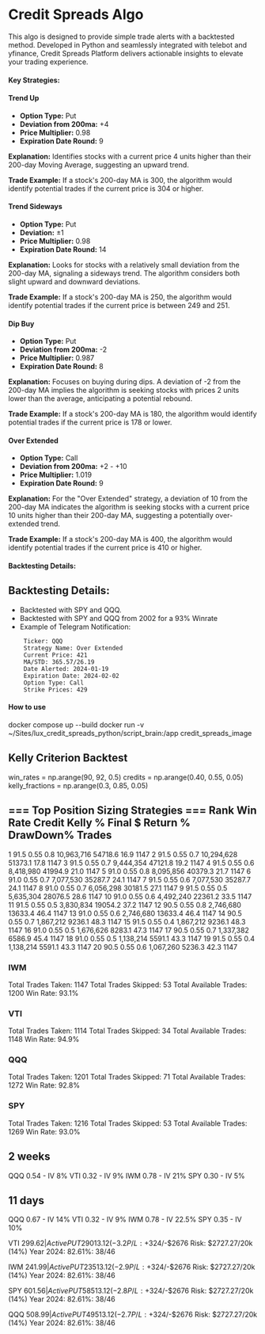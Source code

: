 # Credit Spreads Algo

This algo is designed to provide simple trade alerts with a backtested method. Developed in Python and seamlessly integrated with telebot and yfinance, Credit Spreads Platform delivers actionable insights to elevate your trading experience.

#### Key Strategies:

#### Trend Up

- **Option Type:** Put
- **Deviation from 200ma:** +4
- **Price Multiplier:** 0.98
- **Expiration Date Round:** 9

**Explanation:** Identifies stocks with a current price 4 units higher than their 200-day Moving Average, suggesting an upward trend.

**Trade Example:** If a stock's 200-day MA is 300, the algorithm would identify potential trades if the current price is 304 or higher.

#### Trend Sideways

- **Option Type:** Put
- **Deviation:** ±1
- **Price Multiplier:** 0.98
- **Expiration Date Round:** 14

**Explanation:** Looks for stocks with a relatively small deviation from the 200-day MA, signaling a sideways trend. The algorithm considers both slight upward and downward deviations.

**Trade Example:** If a stock's 200-day MA is 250, the algorithm would identify potential trades if the current price is between 249 and 251.

#### Dip Buy

- **Option Type:** Put
- **Deviation from 200ma:** -2
- **Price Multiplier:** 0.987
- **Expiration Date Round:** 8

**Explanation:** Focuses on buying during dips. A deviation of -2 from the 200-day MA implies the algorithm is seeking stocks with prices 2 units lower than the average, anticipating a potential rebound.

**Trade Example:** If a stock's 200-day MA is 180, the algorithm would identify potential trades if the current price is 178 or lower.

#### Over Extended

- **Option Type:** Call
- **Deviation from 200ma:** +2 - +10
- **Price Multiplier:** 1.019
- **Expiration Date Round:** 9

**Explanation:** For the "Over Extended" strategy, a deviation of 10 from the 200-day MA indicates the algorithm is seeking stocks with a current price 10 units higher than their 200-day MA, suggesting a potentially over-extended trend.

**Trade Example:** If a stock's 200-day MA is 400, the algorithm would identify potential trades if the current price is 410 or higher.

#### Backtesting Details:

## Backtesting Details:

- Backtested with SPY and QQQ.
- Backtested with SPY and QQQ from 2002 for a 93% Winrate
- Example of Telegram Notification:
  ```
   Ticker: QQQ
   Strategy Name: Over Extended
   Current Price: 421
   MA/STD: 365.57/26.19
   Date Alerted: 2024-01-19
   Expiration Date: 2024-02-02
   Option Type: Call
   Strike Prices: 429
  ```
#### How to use
docker compose up --build
docker run -v ~/Sites/lux_credit_spreads_python/script_brain:/app credit_spreads_image 

## Kelly Criterion Backtest
win_rates = np.arange(90, 92, 0.5)
credits = np.arange(0.40, 0.55, 0.05)
kelly_fractions = np.arange(0.3, 0.85, 0.05)


=== Top Position Sizing Strategies ===
Rank Win Rate Credit   Kelly %  Final $      Return %  DrawDown% Trades
----------------------------------------------------------------------
   1     91.5     0.55      0.8   10,963,716   54718.6      16.9   1147
   2     91.5     0.55      0.7   10,294,628   51373.1      17.8   1147
   3     91.5     0.55      0.7    9,444,354   47121.8      19.2   1147
   4     91.5     0.55      0.6    8,418,980   41994.9      21.0   1147
   5     91.0     0.55      0.8    8,095,856   40379.3      21.7   1147
   6     91.0     0.55      0.7    7,077,530   35287.7      24.1   1147
   7     91.5     0.55      0.6    7,077,530   35287.7      24.1   1147
   8     91.0     0.55      0.7    6,056,298   30181.5      27.1   1147
   9     91.5     0.55      0.5    5,635,304   28076.5      28.6   1147
  10     91.0     0.55      0.6    4,492,240   22361.2      33.5   1147
  11     91.5     0.55      0.5    3,830,834   19054.2      37.2   1147
  12     90.5     0.55      0.8    2,746,680   13633.4      46.4   1147
  13     91.0     0.55      0.6    2,746,680   13633.4      46.4   1147
  14     90.5     0.55      0.7    1,867,212    9236.1      48.3   1147
  15     91.5     0.55      0.4    1,867,212    9236.1      48.3   1147
  16     91.0     0.55      0.5    1,676,626    8283.1      47.3   1147
  17     90.5     0.55      0.7    1,337,382    6586.9      45.4   1147
  18     91.0     0.55      0.5    1,138,214    5591.1      43.3   1147
  19     91.5     0.55      0.4    1,138,214    5591.1      43.3   1147
  20     90.5     0.55      0.6    1,067,260    5236.3      42.3   1147


### IWM
Total Trades Taken: 1147
Total Trades Skipped: 53
Total Available Trades: 1200
Win Rate: 93.1%

### VTI
Total Trades Taken: 1114
Total Trades Skipped: 34
Total Available Trades: 1148
Win Rate: 94.9%


### QQQ
Total Trades Taken: 1201
Total Trades Skipped: 71
Total Available Trades: 1272
Win Rate: 92.8%

### SPY
Total Trades Taken: 1216
Total Trades Skipped: 53
Total Available Trades: 1269
Win Rate: 93.0%


## 2 weeks
QQQ 0.54 - IV 8%
VTI 0.32 - IV 9%
IWM 0.78 - IV 21%
SPY 0.30 - IV 5%

## 11 days
QQQ 0.67 - IV 14%
VTI 0.32 - IV 9%
IWM 0.78 - IV 22.5%
SPY 0.35 - IV 10%


VTI $299.62 | Active
PUT 290 13.12 (-3.2%)
P/L: +$324/-$2676
Risk: $2727.27/20k (14%)
Year 2024: 82.61%: 38/46

IWM $241.99 | Active
PUT 235 13.12 (-2.9%)
P/L: +$324/-$2676
Risk: $2727.27/20k (14%)
Year 2024: 82.61%: 38/46

SPY $601.56 | Active
PUT 585 13.12 (-2.8%)
P/L: +$324/-$2676
Risk: $2727.27/20k (14%)
Year 2024: 82.61%: 38/46

QQQ $508.99 | Active
PUT 495 13.12 (-2.7%)
P/L: +$324/-$2676
Risk: $2727.27/20k (14%)
Year 2024: 82.61%: 38/46


